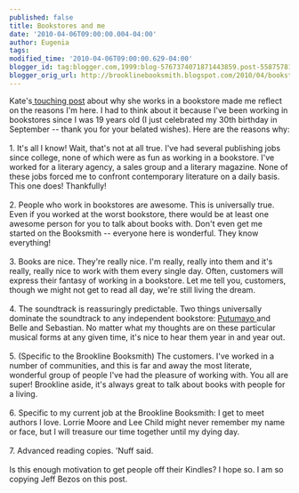 ```yaml
---
published: false
title: Bookstores and me
date: '2010-04-06T09:00:00.004-04:00'
author: Eugenia
tags: 
modified_time: '2010-04-06T09:00:00.629-04:00'
blogger_id: tag:blogger.com,1999:blog-5767374071871443859.post-5587578175233532402
blogger_orig_url: http://brooklinebooksmith.blogspot.com/2010/04/bookstores-and-me.html
---
```


Kate's<a href="http://brooklinebooksmith.blogspot.com/2010/04/part-of-reason-im-here.html"> touching post</a> about why she works in a bookstore made me reflect on the reasons I'm here. I had to think about it because I've been working in bookstores since I was 19 years old (I just celebrated my 30th birthday in September -- thank you for your belated wishes). Here are the reasons why:<br /><br />1. It's all I know! Wait, that's not at all true. I've had several publishing jobs since college, none of which were as fun as working in a bookstore. I've worked for a literary agency, a sales group and a literary magazine. None of these jobs forced me to confront contemporary literature on a daily basis. This one does! Thankfully!<br /><br />2. People who work in bookstores are awesome. This is universally true. Even if you worked at the worst bookstore, there would be at least one awesome person for you to talk about books with. Don't even get me started on the Booksmith -- everyone here is wonderful. They know everything! <br /><br />3. Books are nice. They're really nice. I'm really, really into them and it's really, really nice to work with them every single day. Often, customers will express their fantasy of working in a bookstore. Let me tell you, customers, though we might not get to read all day, we're still living the dream.<br /><br />4. The soundtrack is reassuringly predictable. Two things universally dominate the soundtrack to any independent bookstore: <a href="http://www.putumayo.com/">Putumayo </a>and Belle and Sebastian. No matter what my thoughts are on these particular musical forms at any given time, it's nice to hear them year in and year out. <br /><br />5. (Specific to the Brookline Booksmith) The customers. I've worked in a number of communities, and this is far and away the most literate, wonderful group of people I've had the pleasure of working with. You all are super! Brookline aside, it's always great to talk about books with people for a living. <br /><br />6. Specific to my current job at the Brookline Booksmith: I get to meet authors I love. Lorrie Moore and Lee Child might never remember my name or face, but I will treasure our time together until my dying day. <br /><br />7. Advanced reading copies. 'Nuff said.<br /><br />Is this enough motivation to get people off their Kindles? I hope so. I am so copying Jeff Bezos on this post.